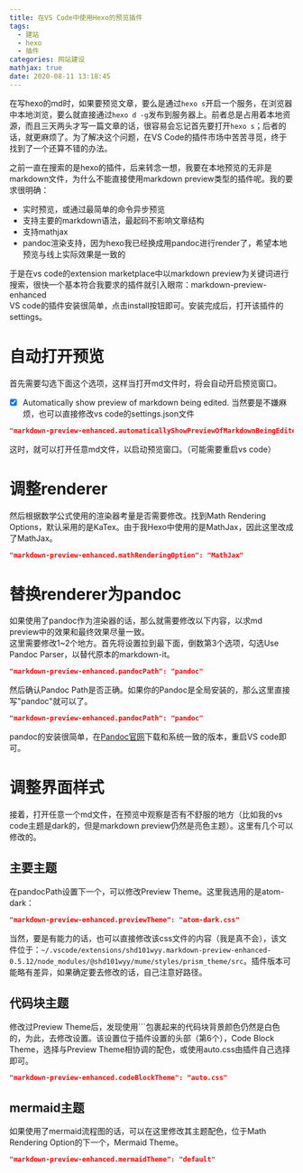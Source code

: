 ```yaml
---
title: 在VS Code中使用Hexo的预览插件
tags:
  - 建站
  - hexo
  - 插件
categories: 网站建设
mathjax: true
date: 2020-08-11 13:18:45
---
```


在写hexo的md时，如果要预览文章，要么是通过`hexo s`开启一个服务，在浏览器中本地浏览，要么就直接通过`hexo d -g`发布到服务器上。前者总是占用着本地资源，而且三天两头才写一篇文章的话，很容易会忘记首先要打开`hexo s`；后者的话，就更麻烦了。为了解决这个问题，在VS Code的插件市场中苦苦寻觅，终于找到了一个还算不错的办法。
<!--more-->
之前一直在搜索的是hexo的插件，后来转念一想，我要在本地预览的无非是markdown文件，为什么不能直接使用markdown preview类型的插件呢。我的要求很明确：

* 实时预览，或通过最简单的命令异步预览  
* 支持主要的markdown语法，最起码不影响文章结构  
* 支持mathjax  
* pandoc渲染支持，因为hexo我已经换成用pandoc进行render了，希望本地预览与线上实际效果是一致的

于是在vs code的extension marketplace中以markdown preview为关键词进行搜索，很快一个基本符合我要求的插件就引入眼帘：markdown-preview-enhanced  
VS code的插件安装很简单，点击install按钮即可。安装完成后，打开该插件的settings。

# 自动打开预览
首先需要勾选下面这个选项，这样当打开md文件时，将会自动开启预览窗口。  
- [x] Automatically show preview of markdown being edited.
当然要是不嫌麻烦，也可以直接修改vs code的settings.json文件
```json
"markdown-preview-enhanced.automaticallyShowPreviewOfMarkdownBeingEdited": true
```
这时，就可以打开任意md文件，以启动预览窗口。（可能需要重启vs code）

# 调整renderer
然后根据数学公式使用的渲染器考量是否需要修改。找到Math Rendering Options，默认采用的是KaTex。由于我Hexo中使用的是MathJax，因此这里改成了MathJax。
```json
"markdown-preview-enhanced.mathRenderingOption": "MathJax"
```

# 替换renderer为pandoc
如果使用了pandoc作为渲染器的话，那么就需要修改以下内容，以求md preview中的效果和最终效果尽量一致。   
这里需要修改1~2个地方。首先将设置拉到最下面，倒数第3个选项，勾选Use Pandoc Parser，以替代原本的markdown-it。
```json
"markdown-preview-enhanced.pandocPath": "pandoc"
```
然后确认Pandoc Path是否正确。如果你的Pandoc是全局安装的，那么这里直接写"pandoc"就可以了。
```json
"markdown-preview-enhanced.pandocPath": "pandoc"
```
pandoc的安装很简单，在[Pandoc官网](https://www.pandoc.org/installing.html)下载和系统一致的版本，重启VS code即可。


# 调整界面样式
接着，打开任意一个md文件，在预览中观察是否有不舒服的地方（比如我的vs code主题是dark的，但是markdown preview仍然是亮色主题）。这里有几个可以修改的。  
## 主要主题
在pandocPath设置下一个，可以修改Preview Theme。这里我选用的是atom-dark：
```json
"markdown-preview-enhanced.previewTheme": "atom-dark.css"
```
当然，要是有能力的话，也可以直接修改该css文件的内容（我是真不会），该文件位于：`~/.vscode/extensions/shd101wyy.markdown-preview-enhanced-0.5.12/node_modules/@shd101wyy/mume/styles/prism_theme/src`。插件版本可能略有差异，如果确定要去修改的话，自己注意好路径。
## 代码块主题
修改过Preview Theme后，发现使用```包裹起来的代码块背景颜色仍然是白色的，为此，去修改设置。该设置位于插件设置的头部（第6个），Code Block Theme，选择与Preview Theme相协调的配色，或使用auto.css由插件自己选择即可。
```json
"markdown-preview-enhanced.codeBlockTheme": "auto.css"
```
## mermaid主题
如果使用了mermaid流程图的话，可以在这里修改其主题配色，位于Math Rendering Option的下一个，Mermaid Theme。
```json
"markdown-preview-enhanced.mermaidTheme": "default"
```